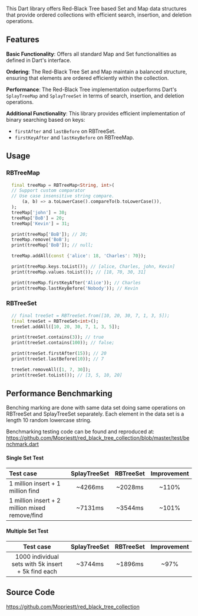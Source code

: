 This Dart library offers Red-Black Tree based Set and Map data structures that provide ordered collections with efficient search, insertion, and deletion operations.

## Features

**Basic Functionality**: Offers all standard Map and Set functionalities as defined in Dart's interface.

**Ordering**: The Red-Black Tree Set and Map maintain a balanced structure, ensuring that elements are ordered efficiently within the collection.

**Performance**: The Red-Black Tree implementation outperforms Dart's `SplayTreeMap` and `SplayTreeSet` in terms of search, insertion, and deletion operations.

**Additional Functionality**: This library provides efficient implementation of binary searching based on keys:
 - `firstAfter` and `lastBefore` on RBTreeSet.
 - `firstKeyAfter` and `lastKeyBefore` on RBTreeMap.

## Usage

### RBTreeMap

```dart
  final treeMap = RBTreeMap<String, int>(
  // Support custom comparator
  // Use case insensitive string compare.
      (a, b) => a.toLowerCase().compareTo(b.toLowerCase()),
  );
  treeMap['john'] = 30;
  treeMap['BoB'] = 20;
  treeMap['Kevin'] = 31;

  print(treeMap['BoB']); // 20;
  treeMap.remove('BoB');
  print(treeMap['BoB']); // null;

  treeMap.addAll(const {'alice': 18, 'Charles': 70});

  print(treeMap.keys.toList()); // [alice, Charles, john, Kevin]
  print(treeMap.values.toList()); // [18, 70, 30, 31]

  print(treeMap.firstKeyAfter('Alice')); // Charles
  print(treeMap.lastKeyBefore('Nobody')); // Kevin
```

### RBTreeSet

```dart
  // final treeSet = RBTreeSet.from([10, 20, 30, 7, 1, 3, 5]);
  final treeSet = RBTreeSet<int>();
  treeSet.addAll([10, 20, 30, 7, 1, 3, 5]);

  print(treeSet.contains(3)); // true
  print(treeSet.contains(100)); // false;

  print(treeSet.firstAfter(15)); // 20
  print(treeSet.lastBefore(10)); // 7

  treeSet.removeAll([1, 7, 30]);
  print(treeSet.toList()); // [3, 5, 10, 20]
```

## Performance Benchmarking

Benching marking are done with same data set doing same operations on RBTreeSet and SplayTreeSet separately.
Each element in the data set is a length 10 random lowercase string.

Benchmarking testing code can be found and reproduced at: https://github.com/Mopriestt/red_black_tree_collection/blob/master/test/benchmark.dart 

#### Single Set Test

| Test case                                         | SplayTreeSet | RBTreeSet | Improvement |
|:--------------------------------------------------|:------------:|:---------:|:-----------:|
| 1 million insert + 1 million find                 |   ~4266ms    |  ~2028ms  |    ~110%    |
| 1 million insert + 2 million mixed remove/find    |   ~7131ms    |  ~3544ms  |    ~101%    |

#### Multiple Set Test

|                     Test case                      | SplayTreeSet | RBTreeSet | Improvement |
|:--------------------------------------------------:|:------------:|:---------:|:-----------:|
| 1000 individual sets with 5k insert + 5k find each |   ~3744ms    |  ~1896ms  |    ~97%     |

## Source Code
https://github.com/Mopriestt/red_black_tree_collection
